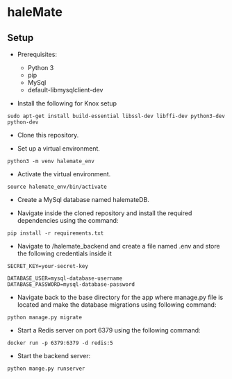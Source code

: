 # haleMate

## Setup
- Prerequisites:
  - Python 3
  - pip
  - MySql
  - default-libmysqlclient-dev

- Install the following for Knox setup
```
sudo apt-get install build-essential libssl-dev libffi-dev python3-dev python-dev

```

- Clone this repository.

- Set up a virtual environment.
```
python3 -m venv halemate_env
```

- Activate the virtual environment.
```
source halemate_env/bin/activate
```

- Create a MySql database named halemateDB.

- Navigate inside the cloned repository and install the required dependencies using the command:
```
pip install -r requirements.txt
```

- Navigate to /halemate_backend and create a file named .env and store the following credentials inside it
```
SECRET_KEY=your-secret-key

DATABASE_USER=mysql-database-username
DATABASE_PASSWORD=mysql-database-password
```

- Navigate back to the base directory for the app where <span>manage.py</span> file is located and make the database migrations using following command:
```
python manage.py migrate
```

- Start a Redis server on port 6379 using the following command:
```
docker run -p 6379:6379 -d redis:5
```

- Start the backend server:
```
python mange.py runserver
```